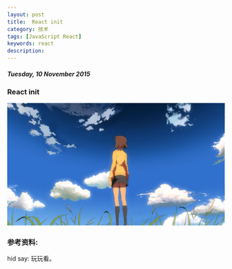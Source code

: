 ```yaml
---
layout: post
title:  React init
category: 技术
tags: [JavaScript React]
keywords: react
description:
---
```


##### Tuesday, 10 November 2015

### React init

![One more time](/../../assets/img/tech/2015/one_more_time_502.JPG)

### 参考资料:

hid say: 玩玩看。



